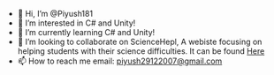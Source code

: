 - 👋 Hi, I’m @Piyush181
- 👀 I’m interested in C# and Unity!
- 🌱 I’m currently learning C# and Unity!
- 💞️ I’m looking to collaborate on ScienceHepl, A webiste focusing on helping students with their science difficulties. It can be found [Here](https://github.com/ScienceHelp/ScienceHelp.github.io)
- 📫 How to reach me email: piyush29122007@gmail.com

<!---
Piyush181/Piyush181 is a ✨ special ✨ repository because its `README.md` (this file) appears on your GitHub profile.
You can click the Preview link to take a look at your changes.
--->
